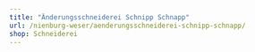 ```yaml
---
title: "Änderungsschneiderei Schnipp Schnapp"
url: /nienburg-weser/aenderungsschneiderei-schnipp-schnapp/
shop: Schneiderei
---
```

